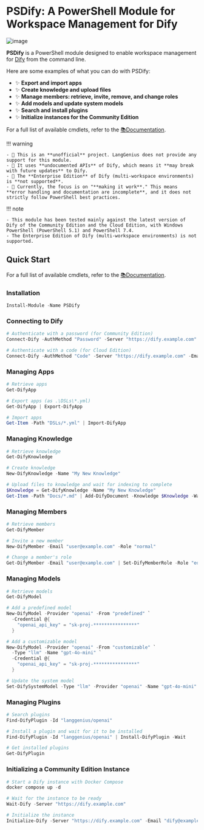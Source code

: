 # PSDify: A PowerShell Module for Workspace Management for Dify

![image](https://github.com/user-attachments/assets/fd7a22ea-4ed6-46c3-a2dc-4027c2650f5e)

**PSDify** is a PowerShell module designed to enable workspace management for [Dify](https://github.com/langgenius/dify) from the command line.

Here are some examples of what you can do with PSDify:

- ✨ **Export and import apps**
- ✨ **Create knowledge and upload files**
- ✨ **Manage members: retrieve, invite, remove, and change roles**
- ✨ **Add models and update system models**
- ✨ **Search and install plugins**
- ✨ **Initialize instances for the Community Edition**

For a full list of available cmdlets, refer to the [📚Documentation](https://kurokobo.github.io/psdify/).

!!! warning

    - 🚨 This is an **unofficial** project. LangGenius does not provide any support for this module.
    - 🚨 It uses **undocumented APIs** of Dify, which means it **may break with future updates** to Dify.
    - 🚨 The **Enterprise Edition** of Dify (multi-workspace environments) is **not supported**.
    - 🚨 Currently, the focus is on "**making it work**." This means **error handling and documentation are incomplete**, and it does not strictly follow PowerShell best practices.

!!! note

    - This module has been tested mainly against the latest version of Dify of the Community Edition and the Cloud Edition, with Windows PowerShell (PowerShell 5.1) and PowerShell 7.4.
    - The Enterprise Edition of Dify (multi-workspace environments) is not supported.

## Quick Start

For a full list of available cmdlets, refer to the [📚Documentation](https://kurokobo.github.io/psdify/).

### Installation

```powershell
Install-Module -Name PSDify
```

### Connecting to Dify

```powershell
# Authenticate with a password (for Community Edition)
Connect-Dify -AuthMethod "Password" -Server "https://dify.example.com" -Email "dify@example.com"

# Authenticate with a code (for Cloud Edition)
Connect-Dify -AuthMethod "Code" -Server "https://dify.example.com" -Email "dify@example.com"
```

### Managing Apps

```powershell
# Retrieve apps
Get-DifyApp

# Export apps (as .\DSLs\*.yml)
Get-DifyApp | Export-DifyApp

# Import apps
Get-Item -Path "DSLs/*.yml" | Import-DifyApp
```

### Managing Knowledge

```powershell
# Retrieve knowledge
Get-DifyKnowledge

# Create knowledge
New-DifyKnowledge -Name "My New Knowledge"

# Upload files to knowledge and wait for indexing to complete
$Knowledge = Get-DifyKnowledge -Name "My New Knowledge"
Get-Item -Path "Docs/*.md" | Add-DifyDocument -Knowledge $Knowledge -Wait
```

### Managing Members

```powershell
# Retrieve members
Get-DifyMember

# Invite a new member
New-DifyMember -Email "user@example.com" -Role "normal"

# Change a member's role
Get-DifyMember -Email "user@example.com" | Set-DifyMemberRole -Role "editor"
```

### Managing Models

```powershell
# Retrieve models
Get-DifyModel

# Add a predefined model
New-DifyModel -Provider "openai" -From "predefined" `
  -Credential @{
    "openai_api_key" = "sk-proj-****************"
  }

# Add a customizable model
New-DifyModel -Provider "openai" -From "customizable" `
  -Type "llm" -Name "gpt-4o-mini" `
  -Credential @{
    "openai_api_key" = "sk-proj-****************"
  }

# Update the system model
Set-DifySystemModel -Type "llm" -Provider "openai" -Name "gpt-4o-mini"
```

### Managing Plugins

```powershell
# Search plugins
Find-DifyPlugin -Id "langgenius/openai"

# Install a plugin and wait for it to be installed
Find-DifyPlugin -Id "langgenius/openai" | Install-DifyPlugin -Wait

# Get installed plugins
Get-DifyPlugin
```

### Initializing a Community Edition Instance

```powershell
# Start a Dify instance with Docker Compose
docker compose up -d

# Wait for the instance to be ready
Wait-Dify -Server "https://dify.example.com"

# Initialize the instance
Initialize-Dify -Server "https://dify.example.com" -Email "dify@example.com" -Name "Dify"
```
